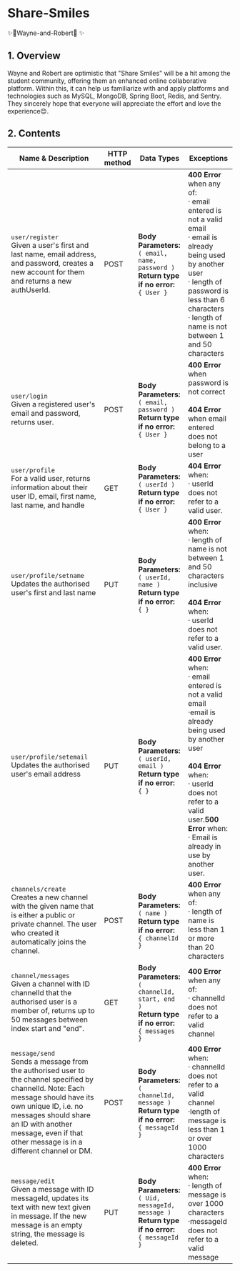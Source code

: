 # Share-Smiles

✨🥜Wayne-and-Robert🥜 ✨

## 1. Overview
Wayne and Robert are optimistic that "Share Smiles" will be a hit among the student community, offering them an enhanced online collaborative platform. Within this, it can help us familiarize with and apply platforms and technologies such as MySQL, MongoDB, Spring Boot, Redis, and Sentry. They sincerely hope that everyone will appreciate the effort and love the experience😊.

## 2. Contents

| Name & Description   | HTTP method | Data Types                                           | Exceptions                                                   |
|----------------------|-------------|------------------------------------------------------|--------------------------------------------------------------|
| `user/register`<br>Given a user's first and last name, email address, and password, creates a new account for them and returns a new authUserId.        | POST        | **Body Parameters:**<br>`( email, name, password )`<br>**Return type if no error:**<br>`{ User }` | **400 Error** when any of:<br>· email entered is not a valid email<br>· email is already being used by another user<br>· length of password is less than 6 characters<br>· length of name is not between 1 and 50 characters 
| `user/login`<br>Given a registered user's email and password, returns user.        | POST        | **Body Parameters:**<br>`( email, password )`<br>**Return type if no error:**<br>`{ User }` | **400 Error** when password is not correct<br><br> **404 Error** when email entered does not belong to a user
| `user/profile`<br>For a valid user, returns information about their user ID, email, first name, last name, and handle       | GET        | **Body Parameters:**<br>`( userId )`<br>**Return type if no error:**<br>`{ User }` | **404 Error** when:<br>· userId does not refer to a valid user.
| `user/profile/setname`<br>Updates the authorised user's first and last name       | PUT         | **Body Parameters:**<br>`( userId, name )`<br>**Return type if no error:**<br>`{ }` | **400 Error** when:<br>· length of name is not between 1 and 50 characters inclusive<br><br> **404 Error** when:<br>· userId does not refer to a valid user.
| `user/profile/setemail`<br>Updates the authorised user's email address       | PUT         | **Body Parameters:**<br>`( userId, email )`<br>**Return type if no error:**<br>`{ }` | **400 Error** when:<br>· email entered is not a valid email<br>·email is already being used by another user<br><br> **404 Error** when:<br>· userId does not refer to a valid user.**500 Error** when:<br>· Email is already in use by another user.
| `channels/create`<br>Creates a new channel with the given name that is either a public or private channel. The user who created it automatically joins the channel.        | POST        | **Body Parameters:**<br>`( name )`<br>**Return type if no error:**<br>`{ channelId }` | **400 Error** when any of:<br>· length of name is less than 1 or more than 20 characters
| `channel/messages`<br>Given a channel with ID channelId that the authorised user is a member of, returns up to 50 messages between index start and "end".       | GET        | **Body Parameters:**<br>`( channelId, start, end )`<br>**Return type if no error:**<br>`{ messages }` | **400 Error** when any of:<br>· channelId does not refer to a valid channel
| `message/send`<br>Sends a message from the authorised user to the channel specified by channelId. Note: Each message should have its own unique ID, i.e. no messages should share an ID with another message, even if that other message is in a different channel or DM.       | POST        | **Body Parameters:**<br>`( channelId, message )`<br>**Return type if no error:**<br>`{ messageId }` | **400 Error** when:<br>· channelId does not refer to a valid channel<br>·length of message is less than 1 or over 1000 characters
| `message/edit`<br>Given a message with ID messageId, updates its text with new text given in message. If the new message is an empty string, the message is deleted.       | PUT        | **Body Parameters:**<br>`( Uid, messageId, message )`<br>**Return type if no error:**<br>`{ messageId }` | **400 Error** when:<br>· length of message is over 1000 characters<br>·messageId does not refer to a valid message | **403 Error** when: <br>message was not sent by this user
